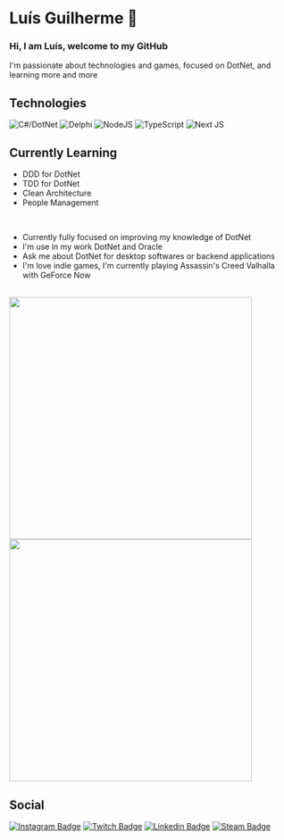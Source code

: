 # Luís Guilherme 👋

### Hi, I am Luís, welcome to my GitHub
I'm passionate about technologies and games, focused on DotNet, and learning more and more
<br>

## Technologies

<div text-align="justify">
  <img alt="C#/DotNet" src="https://img.shields.io/badge/c%23%20-%23239120.svg?&style=for-the-badge&logo=c-sharp&logoColor=white" />
  <img alt="Delphi" src="https://img.shields.io/badge/delphi-%23DC322F.svg?&style=for-the-badge&logo=delphi&logoColor=white" />
  <img alt="NodeJS" src="https://img.shields.io/badge/node.js%20-%2343853D.svg?&style=for-the-badge&logo=node.js&logoColor=white" />
  <img alt="TypeScript" src="https://img.shields.io/badge/typescript%20-%23007ACC.svg?&style=for-the-badge&logo=typescript&logoColor=white"/>
  <img alt="Next JS" src="https://img.shields.io/badge/next%20js%20-%23000000.svg?&style=for-the-badge&logo=next.js&logoColor=white"/>
</div>

## Currently Learning
- DDD for DotNet
- TDD for DotNet
- Clean Architecture
- People Management

<br>

- Currently fully focused on improving my knowledge of DotNet
- I'm use in my work DotNet and Oracle
- Ask me about DotNet for desktop softwares or backend applications
- I'm love indie games, I'm currently playing Assassin's Creed Valhalla with GeForce Now

<br>

<img width="434px" src="https://github-readme-stats.vercel.app/api/top-langs/?username=luismaruccio&langs_count=8)](https://github.com/luismaruccio/github-readme-statsl" />
<img width="434px" src="https://github-readme-stats.vercel.app/api?username=luismaruccio&hide=contribs,prs" />

## Social
  [![Instagram Badge](https://img.shields.io/badge/luis.maruccio%20-%23E4405F.svg?&style=for-the-badge&logo=Instagram&logoColor=white)](https://www.instagram.com/luis.maruccio/)
  [![Twitch Badge](https://img.shields.io/badge/SpaceMarujo%20-%239146FF.svg?&style=for-the-badge&logo=Twitch&logoColor=white)](https://www.twitch.tv/spacemarujo)
  [![Linkedin Badge](https://img.shields.io/badge/linkedin%20-%230077B5.svg?&style=for-the-badge&logo=linkedin&logoColor=white)](https://www.linkedin.com/in/luismaruccio/)
  [![Steam Badge](https://img.shields.io/badge/steam%20-%23000000.svg?&style=for-the-badge&logo=steam&logoColor=white)](https://steamcommunity.com/id/spacemarujo/)
